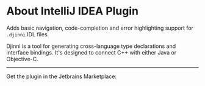 # About IntelliJ IDEA Plugin

Adds basic navigation, code-completion and error highlighting support for `.djinni` IDL files.

Djinni is a tool for generating cross-language type declarations and interface bindings. It's designed to connect C++ with either Java or Objective-C.

---

Get the plugin in the Jetbrains Marketplace:

<script defer src="https://plugins.jetbrains.com/assets/scripts/mp-widget.js"></script>